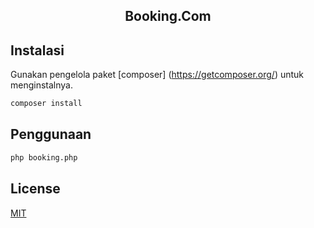<h2 align="center">Booking.Com</h2>

## Instalasi
Gunakan pengelola paket [composer] (https://getcomposer.org/) untuk menginstalnya.

```bash
composer install
```

## Penggunaan

```bash
php booking.php
```

## License
[MIT](https://choosealicense.com/licenses/mit/)
